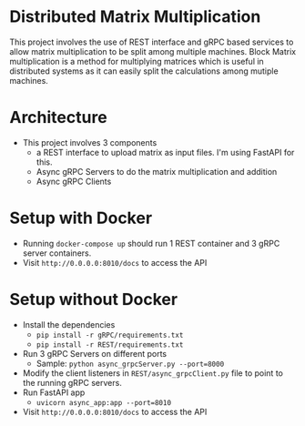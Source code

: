 # Distributed Matrix Multiplication
This project involves the use of REST interface and gRPC based services to allow matrix multiplication to be split among
multiple machines. Block Matrix multiplication is a method for multiplying matrices which is useful in distributed systems as it can easily split the calculations among mutiple machines.

# Architecture

- This project involves 3 components
    - a REST interface to upload matrix as input files. I'm using FastAPI for this.
    - Async gRPC Servers to do the matrix multiplication and addition
    - Async gRPC Clients

# Setup with Docker

- Running `docker-compose up` should run 1 REST container and 3 gRPC server containers.
- Visit `http://0.0.0.0:8010/docs` to access the API

# Setup without Docker
- Install the dependencies
    - `pip install -r gRPC/requirements.txt`
    - `pip install -r REST/requirements.txt`
- Run 3 gRPC Servers on different ports
    - Sample: `python async_grpcServer.py --port=8000`
- Modify the client listeners in `REST/async_grpcClient.py` file to point to the running gRPC servers.
- Run FastAPI app
    - `uvicorn async_app:app --port=8010`
- Visit `http://0.0.0.0:8010/docs` to access the API